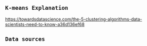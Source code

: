 




## `K-means Explanation`
https://towardsdatascience.com/the-5-clustering-algorithms-data-scientists-need-to-know-a36d136ef68

## `Data sources`
